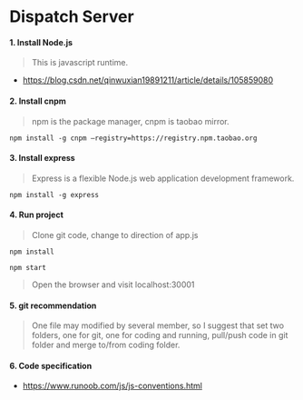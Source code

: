 # Dispatch Server

#### 1. Install Node.js
> This is javascript runtime.

+ https://blog.csdn.net/qinwuxian19891211/article/details/105859080

#### 2. Install cnpm
> npm is the package manager, cnpm is taobao mirror.

`npm install -g cnpm –registry=https://registry.npm.taobao.org`

#### 3. Install express
> Express is a flexible Node.js web application development framework.
    
`npm install -g express`

#### 4. Run project
> Clone git code, change to direction of app.js
    
`npm install`

`npm start`

> Open the browser and visit localhost:30001

#### 5. git recommendation

> One file may modified by several member, so I suggest that set two folders, one for git, one for coding and running, pull/push code in git folder and merge to/from coding folder.

#### 6. Code specification

+ https://www.runoob.com/js/js-conventions.html